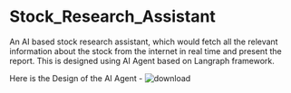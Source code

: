 # Stock_Research_Assistant
An AI based stock research assistant, which would fetch all the relevant information about the stock from the internet in real time and present the report.
This is designed using AI Agent based on Langraph framework.

Here is the Design of the AI Agent -  ![download](https://github.com/user-attachments/assets/ec472791-1b6d-48aa-bc78-8c58a87ffbbc)
